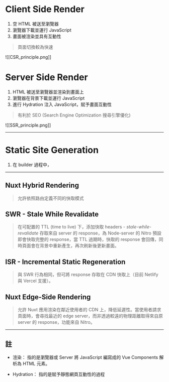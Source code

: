 # Client Side Render

1. 空 HTML 被送至瀏覽器
2. 瀏覽器下載並運行 JavaScript 
3. 畫面被渲染並具有互動性

> 頁面切換較為快速

![[CSR_principle.png]]


# Server Side Render

1. HTML 被送至瀏覽器並渲染到畫面上
2. 瀏覽器在背景下載並運行 JavaScript
3. 進行 Hydration 注入 JavaScript，賦予畫面互動性

> 有利於 SEO (Search Engine Optimization 搜尋引擎優化)

![[SSR_principle.png]]

--- 

# Static Site Generation 

1. 在 builder 過程中，

---

## Nuxt Hybrid Rendering 

> 允許依照路由定義不同的快取模式


## SWR - Stale While Revalidate 

> 在可配置的 TTL (time to live) 下，添加快取 headers - *stale-while-revalidate* 存取來自 server 的 response，為 Node-server 的 Nitro 預設即會快取完整的 response，當 TTL 過期時，快取的 response 會回傳，同時頁面會在背景中重新產生，再次刷新後更新畫面。

## ISR - Incremental Static Regeneration

> 與 SWR 行為相同，但可將 response 存取在 CDN 快取上（目前 Netlify 與 Vercel 支援）。


## Nuxt Edge-Side Rendering

> 允許 Nuxt 應用渲染在鄰近使用者的 CDN 上，降低延遲性。當使用者請求頁面時，會尋找最近的 edge server，而非透過較遠的物理距離取得來自原 server 的 response，功能來自 Nitro。

---
## 註

- 渲染：
  指的是瀏覽器或 Server 將 JavaScript 編寫成的 Vue Components 解析為 HTML 元素。
   
- Hydration：
  指的是賦予靜態網頁互動性的過程